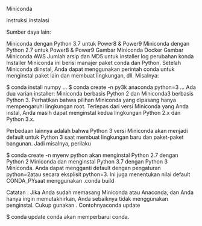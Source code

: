 Miniconda 

Instruksi instalasi

Sumber daya lain:

Miniconda dengan Python 3.7 untuk Power8 & Power9
Miniconda dengan Python 2.7 untuk Power8 & Power9
Gambar Miniconda Docker
Gambar Miniconda AWS
Jumlah arsip dan MD5 untuk installer
log perubahan konda
Installer Miniconda ini berisi manajer paket conda dan Python. Setelah Miniconda diinstal, Anda dapat menggunakan perintah conda untuk menginstal paket lain dan membuat lingkungan, dll. Misalnya:

$ conda install numpy
...
$ conda create -n py3k anaconda python=3
...
Ada dua varian installer: Miniconda berbasis Python 2 dan Miniconda3 berbasis Python 3. Perhatikan bahwa pilihan Miniconda yang dipasang hanya mempengaruhi lingkungan root. Terlepas dari versi Miniconda yang Anda instal, Anda masih dapat menginstal kedua lingkungan Python 2.x dan Python 3.x.

Perbedaan lainnya adalah bahwa Python 3 versi Miniconda akan menjadi default untuk Python 3 saat membuat lingkungan baru dan paket-paket bangunan. Jadi misalnya, perilaku

$ conda create -n myenv python
akan menginstal Python 2.7 dengan Python 2 Miniconda dan menginstal Python 3.7 dengan Python 3 Miniconda. Anda dapat mengganti default dengan pengaturan python=2atau secara eksplisit python=3. Ini juga menentukan nilai default CONDA_PYsaat menggunakan .conda build

Catatan : Jika Anda sudah memasang Miniconda atau Anaconda, dan Anda hanya ingin memutakhirkan, Anda sebaiknya tidak menggunakan penginstal. Cukup gunakan . Contohnyaconda update

$ conda update conda
akan memperbarui conda.
